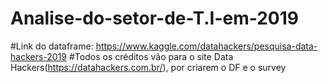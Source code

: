 # Analise-do-setor-de-T.I-em-2019
#Link do dataframe: https://www.kaggle.com/datahackers/pesquisa-data-hackers-2019
#Todos os créditos vão para o site Data Hackers(https://datahackers.com.br/), por criarem o DF e o survey 
